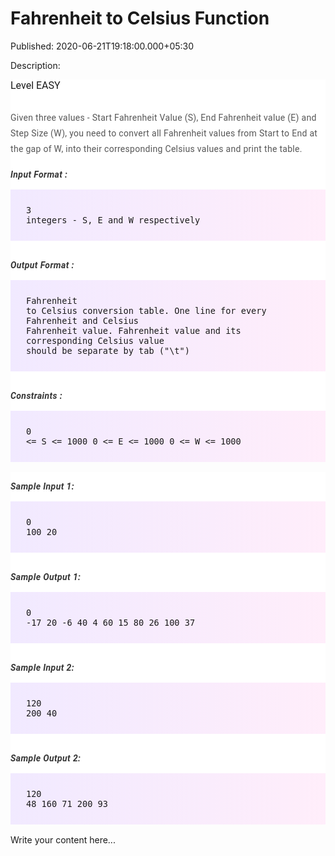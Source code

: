 # Fahrenheit to Celsius Function

Published: 2020-06-21T19:18:00.000+05:30

Description: <div dir="ltr" style="text-align: left;" trbidi="on">
      <div dir="ltr" style="text-align: left;" trbidi="on">
      <div _ngcontent-pmn-c147="" class="padding" style="-webkit-font-smoothing: antialiased;
      background-color: white; font-family: Roboto, sans-serif; font-size: 16px; margin: 0px;
      padding: 0px 0px 15px;">
      <div _ngcontent-pmn-c147="" style="-webkit-font-smoothing: antialiased; margin: 0px;
      padding: 0px;">
      Level&nbsp;EASY</div>
      </div>
      <div _ngcontent-pmn-c147="" class="description ng-star-inserted"
      style="-webkit-font-smoothing: antialiased; background-color: white; font-family: Roboto,
      sans-serif; font-size: 16px; margin: 0px; padding: 0px;">
      <h4
      id="given-three-values-start-fahrenheit-value-s-end-fahrenheit-value-e-and-step-size-w-you-need-to-convert-all-fahrenheit-values-from-start-to-end-at-the-gap-of-w-into-their-corresponding-celsius-values-and-print-the-table"
      style="-webkit-font-smoothing: antialiased; color: #565656; font-size: 14px; font-weight: 400;
      letter-spacing: 0.3px; line-height: 25px; margin: 0px; padding: 15px 0px 5px;">
      Given three values - Start Fahrenheit Value (S), End Fahrenheit value (E) and Step Size (W),
      you need to convert all Fahrenheit values from Start to End at the gap of W, into their
      corresponding Celsius values and print the table.</h4>
      <h5 id="input-format" style="-webkit-font-smoothing: antialiased; color: #353535;
      font-size: 14px; letter-spacing: 0.4px; margin: 0px; padding: 15px 0px 0px;">
      Input Format :</h5>
      <pre style="-webkit-font-smoothing: antialiased; background-image: linear-gradient(-90deg,
      rgba(255, 205, 242, 0.35), rgba(215, 193, 255, 0.35)); font-family: &quot;Open
      Sans&quot;, sans-serif; font-weight: 600; margin-bottom: 20px; margin-top: 20px;
      max-width: 866px; overflow-x: hidden; padding: 25px;"><code
      style="-webkit-font-smoothing: antialiased; margin: 0px; padding: 0px;">3 integers - S, E
      and W respectively
      </code></pre>
      <h5 id="output-format" style="-webkit-font-smoothing: antialiased; color: #353535;
      font-size: 14px; letter-spacing: 0.4px; margin: 0px; padding: 15px 0px 0px;">
      Output Format :</h5>
      <pre style="-webkit-font-smoothing: antialiased; background-image: linear-gradient(-90deg,
      rgba(255, 205, 242, 0.35), rgba(215, 193, 255, 0.35)); font-family: &quot;Open
      Sans&quot;, sans-serif; font-weight: 600; margin-bottom: 20px; margin-top: 20px;
      max-width: 866px; overflow-x: hidden; padding: 25px;"><code
      style="-webkit-font-smoothing: antialiased; margin: 0px; padding: 0px;">Fahrenheit to
      Celsius conversion table. One line for every Fahrenheit and Celsius Fahrenheit value.
      Fahrenheit value and its corresponding Celsius value should be separate by tab ("\t")
      </code></pre>
      <h5 id="constraints" style="-webkit-font-smoothing: antialiased; color: #353535; font-size:
      14px; letter-spacing: 0.4px; margin: 0px; padding: 15px 0px 0px;">
      Constraints :</h5>
      <pre style="-webkit-font-smoothing: antialiased; background-image: linear-gradient(-90deg,
      rgba(255, 205, 242, 0.35), rgba(215, 193, 255, 0.35)); font-family: &quot;Open
      Sans&quot;, sans-serif; font-weight: 600; margin-bottom: 20px; margin-top: 20px;
      max-width: 866px; overflow-x: hidden; padding: 25px;"><code
      style="-webkit-font-smoothing: antialiased; margin: 0px; padding: 0px;">0 &lt;= S
      &lt;= 1000
      0 &lt;= E &lt;= 1000
      0 &lt;= W &lt;= 1000
      </code></pre>
      </div>
      <div _ngcontent-pmn-c147="" class="description ng-star-inserted"
      style="-webkit-font-smoothing: antialiased; background-color: white; font-family: Roboto,
      sans-serif; font-size: 16px; margin: 0px; padding: 0px;">
      <h5 id="sample-input-1" style="-webkit-font-smoothing: antialiased; color: #353535;
      font-size: 14px; letter-spacing: 0.4px; margin: 0px; padding: 15px 0px 0px;">
      Sample Input 1:</h5>
      <pre style="-webkit-font-smoothing: antialiased; background-image: linear-gradient(-90deg,
      rgba(255, 205, 242, 0.35), rgba(215, 193, 255, 0.35)); font-family: &quot;Open
      Sans&quot;, sans-serif; font-weight: 600; margin-bottom: 20px; margin-top: 20px;
      max-width: 866px; overflow-x: hidden; padding: 25px;"><code
      style="-webkit-font-smoothing: antialiased; margin: 0px; padding: 0px;">0
      100
      20
      </code></pre>
      <h5 id="sample-output-1" style="-webkit-font-smoothing: antialiased; color: #353535;
      font-size: 14px; letter-spacing: 0.4px; margin: 0px; padding: 15px 0px 0px;">
      Sample Output 1:</h5>
      <pre style="-webkit-font-smoothing: antialiased; background-image: linear-gradient(-90deg,
      rgba(255, 205, 242, 0.35), rgba(215, 193, 255, 0.35)); font-family: &quot;Open
      Sans&quot;, sans-serif; font-weight: 600; margin-bottom: 20px; margin-top: 20px;
      max-width: 866px; overflow-x: hidden; padding: 25px;"><code
      style="-webkit-font-smoothing: antialiased; margin: 0px; padding: 0px;">0 -17
      20 -6
      40 4
      60 15
      80 26
      100 37
      </code></pre>
      <h5 id="sample-input-2" style="-webkit-font-smoothing: antialiased; color: #353535;
      font-size: 14px; letter-spacing: 0.4px; margin: 0px; padding: 15px 0px 0px;">
      Sample Input 2:</h5>
      <pre style="-webkit-font-smoothing: antialiased; background-image: linear-gradient(-90deg,
      rgba(255, 205, 242, 0.35), rgba(215, 193, 255, 0.35)); font-family: &quot;Open
      Sans&quot;, sans-serif; font-weight: 600; margin-bottom: 20px; margin-top: 20px;
      max-width: 866px; overflow-x: hidden; padding: 25px;"><code
      style="-webkit-font-smoothing: antialiased; margin: 0px; padding: 0px;">120
      200
      40
      </code></pre>
      <h5 id="sample-output-2" style="-webkit-font-smoothing: antialiased; color: #353535;
      font-size: 14px; letter-spacing: 0.4px; margin: 0px; padding: 15px 0px 0px;">
      Sample Output 2:</h5>
      <pre style="-webkit-font-smoothing: antialiased; background-image: linear-gradient(-90deg,
      rgba(255, 205, 242, 0.35), rgba(215, 193, 255, 0.35)); font-family: &quot;Open
      Sans&quot;, sans-serif; font-weight: 600; margin-bottom: 20px; margin-top: 20px;
      max-width: 866px; overflow-x: scroll; padding: 25px;"><code
      style="-webkit-font-smoothing: antialiased; margin: 0px; padding: 0px;">120 48
      160 71
      200 93</code></pre>
      </div>
      </div>
      <script
      src="https://gist.github.com/Svastikkka/830e8dd46d6e2ce33f84466fa7fc73c3.js"></script>
      </div>


Write your content here...